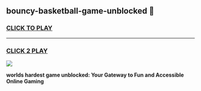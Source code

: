
## bouncy-basketball-game-unblocked 👋
<h3>
<a href="https://premium.freeplayer.one?title=bouncy-basketball-game-unblocked&ref=14F">CLICK TO PLAY</a></h3>
<hr>

<h3>
<a href="https://premium.freeplayer.one?title=bouncy-basketball-game-unblocked&ref=14F">CLICK 2 PLAY</a>
  
</h3>

<a href="https://premium.freeplayer.one?title=bouncy-basketball-game-unblocked&ref=12F/"><img src="https://clearcache.store/games.png"></a>


**worlds hardest game unblocked: Your Gateway to Fun and Accessible Online Gaming**

